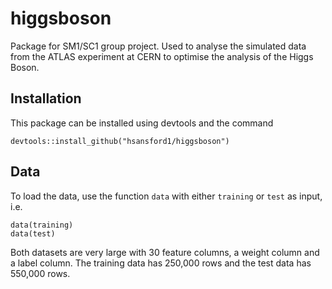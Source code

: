 # higgsboson
Package for SM1/SC1 group project. Used to analyse the simulated data from the ATLAS experiment at CERN to optimise the analysis of the Higgs Boson.


## Installation
This package can be installed using devtools and the command
```{r}
devtools::install_github("hsansford1/higgsboson")
```
## Data
To load the data, use the function `data` with either `training` or `test` as input, i.e.
```{r}
data(training)
data(test)
```
Both datasets are very large with 30 feature columns, a weight column and a label column. The training data has 250,000 rows and the test data has 550,000 rows.  

